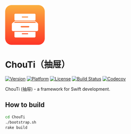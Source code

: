 <span align="center">
    <img src="ChouTi.png" width=128 alt="ChouTi" />
</span>

# ChouTi（抽屉）
[![Version](https://img.shields.io/cocoapods/v/ChouTi.svg)](http://cocoapods.org/pods/ChouTi)
[![Platform](https://img.shields.io/cocoapods/p/ChouTi.svg)](http://cocoapods.org/pods/ChouTi)
[![License](https://img.shields.io/cocoapods/l/ChouTi.svg)](https://github.com/Ch0uTi/ChouTi/blob/master/LICENSE)
[![Build Status](https://travis-ci.org/Ch0uti/ChouTi.svg?branch=master)](https://travis-ci.org/Ch0uti/ChouTi)
[![Codecov](https://codecov.io/gh/Ch0uTi/ChouTi/branch/master/graph/badge.svg)](https://codecov.io/gh/Ch0uTi/ChouTi)

ChouTi (抽屉) - a framework for Swift development.

## How to build

```bash
cd ChouTi
./bootstrap.sh
rake build
```
